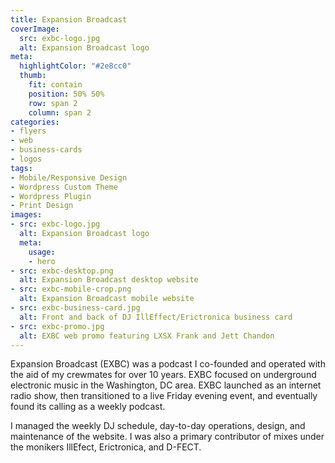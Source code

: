 ```yaml
---
title: Expansion Broadcast
coverImage:
  src: exbc-logo.jpg
  alt: Expansion Broadcast logo
meta:
  highlightColor: "#2e8cc0"
  thumb:
    fit: contain
    position: 50% 50%
    row: span 2
    column: span 2
categories:
- flyers
- web
- business-cards
- logos
tags:
- Mobile/Responsive Design
- Wordpress Custom Theme
- Wordpress Plugin
- Print Design
images:
- src: exbc-logo.jpg
  alt: Expansion Broadcast logo
  meta:
    usage:
    - hero
- src: exbc-desktop.png
  alt: Expansion Broadcast desktop website
- src: exbc-mobile-crop.png
  alt: Expansion Broadcast mobile website
- src: exbc-business-card.jpg
  alt: Front and back of DJ IllEffect/Erictronica business card
- src: exbc-promo.jpg
  alt: EXBC web promo featuring LXSX Frank and Jett Chandon
---
```


Expansion Broadcast (EXBC) was a podcast I co-founded and operated with the aid of my crewmates for over 10 years.
EXBC focused on underground electronic music in the Washington, DC area. EXBC launched as an internet radio show, then
transitioned to a live Friday evening event, and eventually found its calling as a weekly podcast.

I managed the weekly DJ schedule, day-to-day operations, design, and maintenance of the website. I was also a primary
contributor of mixes under the monikers IllEfect, Erictronica, and D-FECT.